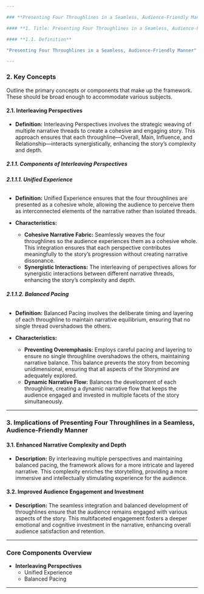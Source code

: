 ```yaml
---

### **Presenting Four Throughlines in a Seamless, Audience-Friendly Manner**

#### **1. Title: Presenting Four Throughlines in a Seamless, Audience-Friendly Manner**

#### **1.1. Definition**

"Presenting Four Throughlines in a Seamless, Audience-Friendly Manner" is a narrative framework designed to integrate multiple narrative threads—Overall, Main, Influence, and Relationship—into a unified and engaging story. This framework ensures that each throughline contributes meaningfully to the story's progression without causing narrative dissonance. By interleaving perspectives and maintaining balanced pacing, the framework enhances the story’s complexity, depth, and audience engagement, making the multifaceted narrative accessible and compelling.

---
```


### **2. Key Concepts**

Outline the primary concepts or components that make up the framework. These should be broad enough to accommodate various subjects.

#### **2.1. Interleaving Perspectives**

- **Definition:**
  Interleaving Perspectives involves the strategic weaving of multiple narrative threads to create a cohesive and engaging story. This approach ensures that each throughline—Overall, Main, Influence, and Relationship—interacts synergistically, enhancing the story’s complexity and depth.

##### **2.1.1. Components of Interleaving Perspectives**

###### **2.1.1.1. Unified Experience**

- **Definition:**
  Unified Experience ensures that the four throughlines are presented as a cohesive whole, allowing the audience to perceive them as interconnected elements of the narrative rather than isolated threads.

- **Characteristics:**
  - **Cohesive Narrative Fabric:** Seamlessly weaves the four throughlines so the audience experiences them as a cohesive whole. This integration ensures that each perspective contributes meaningfully to the story’s progression without creating narrative dissonance.
  - **Synergistic Interactions:** The interleaving of perspectives allows for synergistic interactions between different narrative threads, enhancing the story’s complexity and depth.

###### **2.1.1.2. Balanced Pacing**

- **Definition:**
  Balanced Pacing involves the deliberate timing and layering of each throughline to maintain narrative equilibrium, ensuring that no single thread overshadows the others.

- **Characteristics:**
  - **Preventing Overemphasis:** Employs careful pacing and layering to ensure no single throughline overshadows the others, maintaining narrative balance. This balance prevents the story from becoming unidimensional, ensuring that all aspects of the Storymind are adequately explored.
  - **Dynamic Narrative Flow:** Balances the development of each throughline, creating a dynamic narrative flow that keeps the audience engaged and invested in multiple facets of the story simultaneously.

---

### **3. Implications of Presenting Four Throughlines in a Seamless, Audience-Friendly Manner**

#### **3.1. Enhanced Narrative Complexity and Depth**

- **Description:**
  By interleaving multiple perspectives and maintaining balanced pacing, the framework allows for a more intricate and layered narrative. This complexity enriches the storytelling, providing a more immersive and intellectually stimulating experience for the audience.

#### **3.2. Improved Audience Engagement and Investment**

- **Description:**
  The seamless integration and balanced development of throughlines ensure that the audience remains engaged with various aspects of the story. This multifaceted engagement fosters a deeper emotional and cognitive investment in the narrative, enhancing overall audience satisfaction and retention.

---

### **Core Components Overview**

- **Interleaving Perspectives**
  - Unified Experience
  - Balanced Pacing

---
